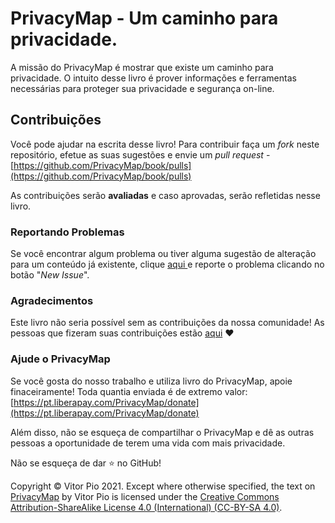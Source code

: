 # PrivacyMap - Um caminho para privacidade.

A missão do PrivacyMap é mostrar que existe um caminho para privacidade. O intuito desse livro é prover informações e ferramentas necessárias para proteger sua privacidade e segurança on-line.

## Contribuições

Você pode ajudar na escrita desse livro! Para contribuir faça um _fork_ neste repositório, efetue as suas sugestões e envie um _pull request_ - [https://github.com/PrivacyMap/book/pulls](https://github.com/PrivacyMap/book/pulls)

As contribuições serão **avaliadas** e caso aprovadas, serão refletidas nesse livro. 

### Reportando Problemas

Se você encontrar algum problema ou tiver alguma sugestão de alteração para um conteúdo já existente, clique [aqui ](https://github.com/PrivacyMap/book/issues)e reporte o problema clicando no botão "_New Issue_".

### Agradecimentos

Este livro não seria possível sem as contribuições da nossa comunidade! As pessoas que fizeram suas contribuições estão [aqui](https://github.com/PrivacyMap/book/graphs/contributors) ❤️

### Ajude o PrivacyMap

Se você gosta do nosso trabalho e utiliza livro do PrivacyMap, apoie finaceiramente! Toda quantia enviada é de extremo valor:[ ](https://liberapay.com/PrivacyMap/donate)[https://pt.liberapay.com/PrivacyMap/donate](https://pt.liberapay.com/PrivacyMap/donate)

Além disso, não se esqueça de compartilhar o PrivacyMap e dê as outras pessoas a oportunidade de terem uma vida com mais privacidade.

Não se esqueça de dar ⭐ no GitHub!



Copyright © Vitor Pio 2021. Except where otherwise specified, the text on [PrivacyMap](https://github.com/PrivacyMap/book) by Vitor Pio is licensed under the [Creative Commons Attribution-ShareAlike License 4.0 \(International\) \(CC-BY-SA 4.0\)](https://creativecommons.org/licenses/by-sa/4.0/).


